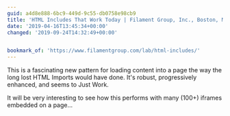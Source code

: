 ```yaml
---
guid: a4d8e888-6bc9-449d-9c55-db0758e98cb9
title: 'HTML Includes That Work Today | Filament Group, Inc., Boston, MA'
date: '2019-04-16T13:45:34+00:00'
changed: '2019-09-24T14:32:49+00:00'


bookmark_of: 'https://www.filamentgroup.com/lab/html-includes/'
---
```


This is a fascinating new pattern for loading content into a page the way the long lost HTML Imports would have done. It's robust, progressively enhanced, and seems to Just Work.

It will be very interesting to see how this performs with many (100+) iframes embedded on a page...
